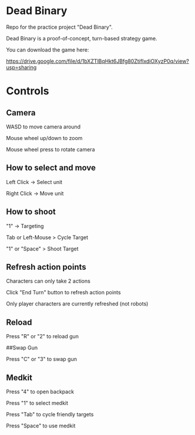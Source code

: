 # Dead Binary

Repo for the practice project "Dead Binary".

Dead Binary is a proof-of-concept, turn-based strategy game.

You can download the game here:

https://drive.google.com/file/d/1bXZTlBqHkt6JBfg80ZtifIxdiOXyzP0q/view?usp=sharing


# Controls

## Camera

  WASD to move camera around
  
  Mouse wheel up/down to zoom
  
  Mouse wheel press to rotate camera


## How to select and move

  Left Click -> Select unit
  
  Right Click -> Move unit


## How to shoot

  "1" -> Targeting
  
  Tab or Left-Mouse > Cycle Target
  
  "1" or "Space" > Shoot Target


## Refresh action points
  
  Characters can only take 2 actions
  
  Click "End Turn" button to refresh action points
  
  Only player characters are currently refreshed (not robots)


## Reload

  Press "R" or "2" to reload gun


##Swap Gun

  Press "C" or "3" to swap gun


## Medkit
  
  Press "4" to open backpack
  
  Press "1" to select medkit
  
  Press "Tab" to cycle friendly targets
  
  Press "Space" to use medkit

